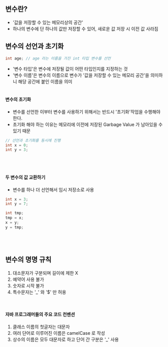 ## 변수란?
- '값을 저장할 수 있는 메모리상의 공간'
- 하나의 변수에 단 하나의 값만 저장할 수 있어, 새로운 값 저장 시 이전 값 사라짐

## 변수의 선언과 초기화
```java
int age; // age 라는 이름을 가진 int 타입 변수를 선언
```
- '변수 타입'은 변수에 저장될 값이 어떤 타입인지를 지정하는 것
- '변수 이름'은 변수의 이름으로 변수가 '값을 저장할 수 있는 메모리 공간'을 의미하니 해당 공간에 붙인 이름을 의미
<br></br>

#### 변수의 초기화
- 변수를 선언한 이부터 변수를 사용하기 위해서는 반드시 '초기화'작업을 수행해야 한다.
- 초기화 해야 하는 이유는 메모리에 이전에 저장된 Garbage Value 가 남아있을 수 있기 때문
```java
// 선언과 초기화를 동시에 진행
int x = 0;
int y = 3;
```
<br></br>

#### 두 변수의 값 교환하기
- 변수를 하나 더 선언해서 임시 저장소로 사용
```java
int x = 3;
int y = 7;

int tmp;
tmp = x;
x = y;
y = tmp;
```
<br></br>
## 변수의 명명 규칙
1. 대소문자가 구분되며 길이에 제한 X
2. 예약어 사용 불가
3. 숫자로 시작 불가
4. 특수문자는 '_' 와 '$' 만 허용

<br>

#### 자바 프로그래머들의 주요 코드 컨벤션
1. 클래스 이름의 첫글자는 대문자
2. 여러 단어로 이루어진 이름은 camelCase 로 작성
3. 상수의 이름은 모두 대문자로 하고 단어 간 구분은 '_' 사용